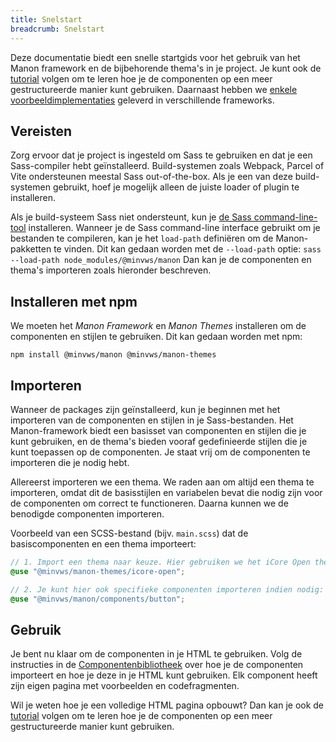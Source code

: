 ```yaml
---
title: Snelstart
breadcrumb: Snelstart
---
```


Deze documentatie biedt een snelle startgids voor het gebruik van het Manon
framework en de bijbehorende thema's in je project. Je kunt ook de
[tutorial](/getting-started/tutorial) volgen om te leren hoe je de componenten
op een meer gestructureerde manier kunt gebruiken. Daarnaast hebben we
[enkele voorbeeldimplementaties](https://github.com/minvws/nl-rdo-manon/tree/main/examples/)
geleverd in verschillende frameworks.

## Vereisten

Zorg ervoor dat je project is ingesteld om Sass te gebruiken en dat je een
Sass-compiler hebt geïnstalleerd. Build-systemen zoals Webpack, Parcel of Vite
ondersteunen meestal Sass out-of-the-box. Als je een van deze build-systemen
gebruikt, hoef je mogelijk alleen de juiste loader of plugin te installeren.

Als je build-systeem Sass niet ondersteunt, kun je
[de Sass command-line-tool](https://sass-lang.com/documentation/cli/dart-sass/)
installeren. Wanneer je de Sass command-line interface gebruikt om je bestanden
te compileren, kan je het `load-path` definiëren om de Manon-pakketten te
vinden. Dit kan gedaan worden met de `--load-path` optie:
`sass --load-path node_modules/@minvws/manon` Dan kan je de componenten en
thema's importeren zoals hieronder beschreven.

## Installeren met npm

We moeten het _Manon Framework_ en _Manon Themes_ installeren om de componenten
en stijlen te gebruiken. Dit kan gedaan worden met npm:

```console
npm install @minvws/manon @minvws/manon-themes
```

## Importeren

Wanneer de packages zijn geïnstalleerd, kun je beginnen met het importeren van
de componenten en stijlen in je Sass-bestanden. Het Manon-framework biedt een
basisset van componenten en stijlen die je kunt gebruiken, en de thema's bieden
vooraf gedefinieerde stijlen die je kunt toepassen op de componenten. Je staat
vrij om de componenten te importeren die je nodig hebt.

Allereerst importeren we een thema. We raden aan om altijd een thema te
importeren, omdat dit de basisstijlen en variabelen bevat die nodig zijn voor de
componenten om correct te functioneren. Daarna kunnen we de benodigde
componenten importeren.

Voorbeeld van een SCSS-bestand (bijv. `main.scss`) dat de basiscomponenten en
een thema importeert:

```scss
// 1. Import een thema naar keuze. Hier gebruiken we het iCore Open thema als voorbeeld.
@use "@minvws/manon-themes/icore-open";

// 2. Je kunt hier ook specifieke componenten importeren indien nodig:
@use "@minvws/manon/components/button";
```

## Gebruik

Je bent nu klaar om de componenten in je HTML te gebruiken. Volg de instructies
in de [Componentenbibliotheek](/library) over hoe je de componenten importeert
en hoe je deze in je HTML kunt gebruiken. Elk component heeft zijn eigen pagina
met voorbeelden en codefragmenten.

Wil je weten hoe je een volledige HTML pagina opbouwt? Dan kan je ook de
[tutorial]({base}/getting-started/tutorial) volgen om te leren hoe je de
componenten op een meer gestructureerde manier kunt gebruiken.
